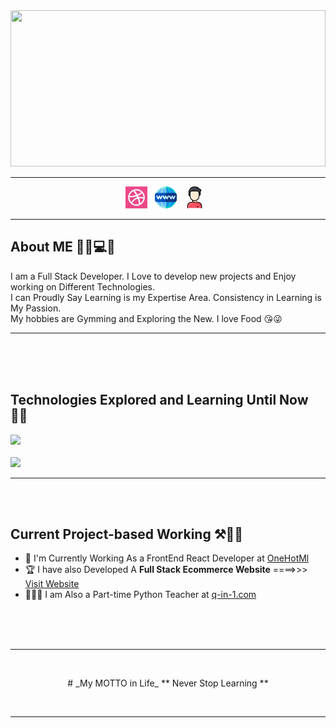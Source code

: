 <div width="100%">
    <img width="100%" height="250px" src="https://media.giphy.com/media/0kM0R1Kpyd8O12KdqM/giphy.gif" />
  </div>
  
  <hr>
  
 <p align="center">
    <a href="https://dribbble.com/LearnSleepRepeat"><img height="35px" width="35px" src="https://github.com/shivdon/shivdon/blob/master/images/dribbble.png" alt="dribbble" /></a>&nbsp;&nbsp;
     <a href="https://ecommerce-world.netlify.app"><img height="35px" width="35px" src="https://github.com/shivdon/shivdon/blob/master/images/world-wide-web.png" alt="dribbble" /></a>&nbsp;&nbsp;
    <a href="https://shivdon.github.io/My-Personal-Website/"><img height="35px" width="35px" src="https://github.com/shivdon/shivdon/blob/master/images/man.png" alt="dribbble" /></a>&nbsp;&nbsp;
 </p>

---

## About ME 🤗😀💻🌠

I am a Full Stack Developer. I Love to develop new projects and Enjoy working on Different Technologies. <br>
I can Proudly Say Learning is my Expertise Area. Consistency in Learning is My Passion. <br>
My hobbies are Gymming and Exploring the New. I love Food 😘😜<br>

---
<br>
<br>
<br>

## Technologies Explored and Learning Until Now 👨‍💻

<img src="https://media.giphy.com/media/oTxwqk73U5ffrnahMC/giphy.gif" /> <br> <br> <img src="https://media.giphy.com/media/QQd3lwwC6Y23Haq6z7/giphy.gif" />

---

<br>
<br>

## Current Project-based Working ⚒👷‍♂️
- 💫 I'm Currently Working As a FrontEnd React Developer at [OneHotMl](https://onehotml.com/)
- 🏆 I have also Developed A **Full Stack Ecommerce Website** ====>>> [Visit Website](https://ecommerce-world.netlify.app)
- 👨‍🏫🏫 I am Also a Part-time Python Teacher at [q-in-1.com](q-in-1.com)

<br>
<br>
<br>

<hr> 
<br>
<p align="center">
# _My MOTTO in Life_ ** Never Stop Learning **
</p>
<br>
<hr>


